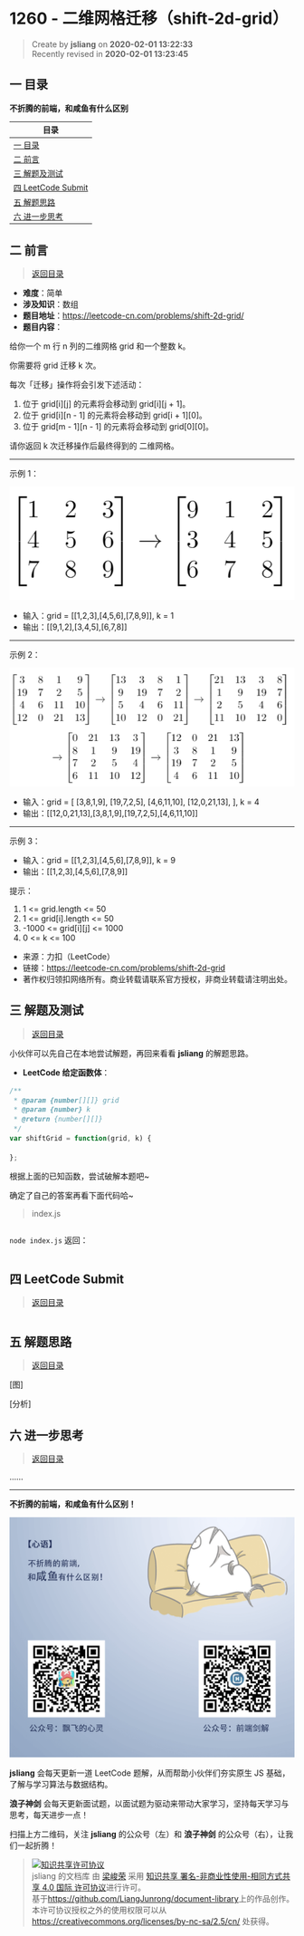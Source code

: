 1260 - 二维网格迁移（shift-2d-grid）
===

> Create by **jsliang** on **2020-02-01 13:22:33**  
> Recently revised in **2020-02-01 13:23:45**

## <a name="chapter-one" id="chapter-one"></a>一 目录

**不折腾的前端，和咸鱼有什么区别**

| 目录 |
| --- | 
| [一 目录](#chapter-one) | 
| <a name="catalog-chapter-two" id="catalog-chapter-two"></a>[二 前言](#chapter-two) |
| <a name="catalog-chapter-three" id="catalog-chapter-three"></a>[三 解题及测试](#chapter-three) |
| <a name="catalog-chapter-four" id="catalog-chapter-four"></a>[四 LeetCode Submit](#chapter-four) |
| <a name="catalog-chapter-five" id="catalog-chapter-five"></a>[五 解题思路](#chapter-five) |
| <a name="catalog-chapter-six" id="catalog-chapter-six"></a>[六 进一步思考](#chapter-six) |

## <a name="chapter-two" id="chapter-two"></a>二 前言

> [返回目录](#chapter-one)

* **难度**：简单
* **涉及知识**：数组
* **题目地址**：https://leetcode-cn.com/problems/shift-2d-grid/
* **题目内容**：

给你一个 m 行 n 列的二维网格 grid 和一个整数 k。

你需要将 grid 迁移 k 次。

每次「迁移」操作将会引发下述活动：

1. 位于 grid[i][j] 的元素将会移动到 grid[i][j + 1]。
2. 位于 grid[i][n - 1] 的元素将会移动到 grid[i + 1][0]。
3. 位于 grid[m - 1][n - 1] 的元素将会移动到 grid[0][0]。

请你返回 k 次迁移操作后最终得到的 二维网格。

---

示例 1：

![图](../../../public-repertory/img/other-algorithm-1260-1.png)

* 输入：grid = [[1,2,3],[4,5,6],[7,8,9]], k = 1
* 输出：[[9,1,2],[3,4,5],[6,7,8]]

---

示例 2：

![图](../../../public-repertory/img/other-algorithm-1260-2.png)

* 输入：grid = [
  [3,8,1,9],
  [19,7,2,5],
  [4,6,11,10],
  [12,0,21,13],
], k = 4
* 输出：[[12,0,21,13],[3,8,1,9],[19,7,2,5],[4,6,11,10]]

---

示例 3：

* 输入：grid = [[1,2,3],[4,5,6],[7,8,9]], k = 9
* 输出：[[1,2,3],[4,5,6],[7,8,9]]

提示：

1. 1 <= grid.length <= 50
2. 1 <= grid[i].length <= 50
3. -1000 <= grid[i][j] <= 1000
4. 0 <= k <= 100

* 来源：力扣（LeetCode）
* 链接：https://leetcode-cn.com/problems/shift-2d-grid
* 著作权归领扣网络所有。商业转载请联系官方授权，非商业转载请注明出处。


## <a name="chapter-three" id="chapter-three"></a>三 解题及测试

> [返回目录](#chapter-one)

小伙伴可以先自己在本地尝试解题，再回来看看 **jsliang** 的解题思路。

* **LeetCode 给定函数体**：

```js
/**
 * @param {number[][]} grid
 * @param {number} k
 * @return {number[][]}
 */
var shiftGrid = function(grid, k) {
    
};
```

根据上面的已知函数，尝试破解本题吧~

确定了自己的答案再看下面代码哈~

> index.js

```js

```

`node index.js` 返回：

```js

```

## <a name="chapter-four" id="chapter-four"></a>四 LeetCode Submit

> [返回目录](#chapter-one)

```js

```

## <a name="chapter-five" id="chapter-five"></a>五 解题思路

> [返回目录](#chapter-one)

[图]

[分析]

## <a name="chapter-six" id="chapter-six"></a>六 进一步思考

> [返回目录](#chapter-one)

……

---

**不折腾的前端，和咸鱼有什么区别！**

![图](../../../public-repertory/img/z-index-small.png)

**jsliang** 会每天更新一道 LeetCode 题解，从而帮助小伙伴们夯实原生 JS 基础，了解与学习算法与数据结构。

**浪子神剑** 会每天更新面试题，以面试题为驱动来带动大家学习，坚持每天学习与思考，每天进步一点！

扫描上方二维码，关注 **jsliang** 的公众号（左）和 **浪子神剑** 的公众号（右），让我们一起折腾！

> <a rel="license" href="http://creativecommons.org/licenses/by-nc-sa/4.0/"><img alt="知识共享许可协议" style="border-width:0" src="https://i.creativecommons.org/l/by-nc-sa/4.0/88x31.png" /></a><br /><span xmlns:dct="http://purl.org/dc/terms/" property="dct:title">jsliang 的文档库</span> 由 <a xmlns:cc="http://creativecommons.org/ns#" href="https://github.com/LiangJunrong/document-library" property="cc:attributionName" rel="cc:attributionURL">梁峻荣</a> 采用 <a rel="license" href="http://creativecommons.org/licenses/by-nc-sa/4.0/">知识共享 署名-非商业性使用-相同方式共享 4.0 国际 许可协议</a>进行许可。<br />基于<a xmlns:dct="http://purl.org/dc/terms/" href="https://github.com/LiangJunrong/document-library" rel="dct:source">https://github.com/LiangJunrong/document-library</a>上的作品创作。<br />本许可协议授权之外的使用权限可以从 <a xmlns:cc="http://creativecommons.org/ns#" href="https://creativecommons.org/licenses/by-nc-sa/2.5/cn/" rel="cc:morePermissions">https://creativecommons.org/licenses/by-nc-sa/2.5/cn/</a> 处获得。